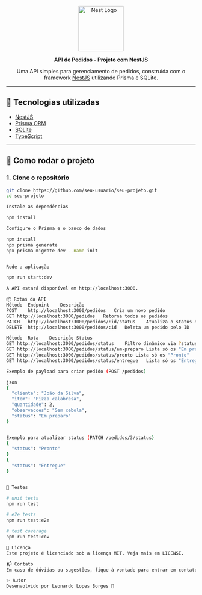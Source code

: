 <p align="center">
  <a href="http://nestjs.com/" target="blank"><img src="https://nestjs.com/img/logo-small.svg" width="120" alt="Nest Logo" /></a>
</p>

<p align="center">
  <b>API de Pedidos - Projeto com NestJS</b>
</p>

<p align="center">
  Uma API simples para gerenciamento de pedidos, construída com o framework <a href="https://nestjs.com/" target="_blank">NestJS</a> utilizando Prisma e SQLite.
</p>

---

## 🔧 Tecnologias utilizadas

- [NestJS](https://nestjs.com/)
- [Prisma ORM](https://www.prisma.io/)
- [SQLite](https://www.sqlite.org/index.html)
- [TypeScript](https://www.typescriptlang.org/)

---

## 🚀 Como rodar o projeto

### 1. Clone o repositório

```bash
git clone https://github.com/seu-usuario/seu-projeto.git
cd seu-projeto

Instale as dependências

npm install

Configure o Prisma e o banco de dados

npm install
npx prisma generate
npx prisma migrate dev --name init


Rode a aplicação

npm run start:dev

A API estará disponível em http://localhost:3000.

📦 Rotas da API
Método	Endpoint	Descrição
POST	http://localhost:3000/pedidos	Cria um novo pedido
GET	http://localhost:3000/pedidos	Retorna todos os pedidos
PATCH	http://localhost:3000/pedidos/:id/status	Atualiza o status de um pedido
DELETE	http://localhost:3000/pedidos/:id	Deleta um pedido pelo ID

Método	Rota	Descrição Status
GET	http://localhost:3000/pedidos/status	Filtro dinâmico via ?status=
GET	http://localhost:3000/pedidos/status/em-preparo	Lista só os "Em preparo"
GET	http://localhost:3000/pedidos/status/pronto	Lista só os "Pronto"
GET	http://localhost:3000/pedidos/status/entregue	Lista só os "Entregue"

Exemplo de payload para criar pedido (POST /pedidos)

json
{
  "cliente": "João da Silva",
  "item": "Pizza calabresa",
  "quantidade": 2,
  "observacoes": "Sem cebola",
  "status": "Em preparo"
}


Exemplo para atualizar status (PATCH /pedidos/3/status)
{
  "status": "Pronto"
}
{
  "status": "Entregue"
}


🧪 Testes

# unit tests
npm run test

# e2e tests
npm run test:e2e

# test coverage
npm run test:cov

📄 Licença
Este projeto é licenciado sob a licença MIT. Veja mais em LICENSE.

📬 Contato
Em caso de dúvidas ou sugestões, fique à vontade para entrar em contato.

✨ Autor
Desenvolvido por Leonardo Lopes Borges 🚀
